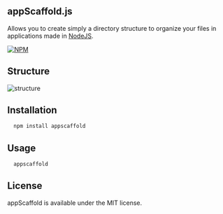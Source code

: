 ## appScaffold.js
Allows you to create simply a directory structure to organize your files in applications made ​​in [NodeJS](http://nodejs.org/).

[![NPM](https://nodei.co/npm/appscaffold.png)](https://nodei.co/npm/appscaffold/)

## Structure
![structure](http://i60.tinypic.com/11tu15d.png)


## Installation
```sh
  npm install appscaffold
```

## Usage
```sh
  appscaffold
```

## License
appScaffold  is available under the MIT license.